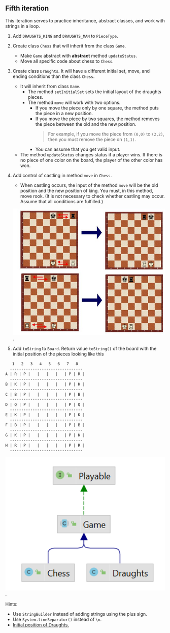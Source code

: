 ## Fifth iteration
This iteration serves to practice inheritance, abstract classes, and work with strings in a loop.

1. Add `DRAUGHTS_KING` and  `DRAUGHTS_MAN` to `PieceType`.
2. Create class `Chess` that will inherit from the class `Game`.
    - Make `Game` abstract with **abstract** method `updateStatus`.
    - Move all specific code about chess to `Chess`.
3. Create class `Draughts`. It will have a different initial set, move, and ending conditions than the class `Chess`.
    - It will inherit from class `Game`.
        - The method `setInitialSet` sets the initial layout of the draughts pieces.
        - The method `move` will work with two options.
            - If you move the piece only by one square, the method puts the piece in a new position.
            - If you move the piece by two squares, the method removes the piece between the old and the new position.
              > For example, if you move the piece from `(0,0)` to `(2,2)`, then you must remove the piece on `(1,1)`.
            - You can assume that you get valid input.
    - The method `updateStatus` changes status if a player wins. If there is no piece of one color on the board,
      the player of the other color has won.
4. Add control of castling in method `move` in `Chess`.
    - When castling occurs, the input of the method `move` will be the old position and the new position of king.
      You must, in this method, move rook. (It is not necessary to check whether castling may occur.
      Assume that all conditions are fulfilled.)

   <img src="images/castling.jpg" alt="castling" width="600"/>.

5. Add `toString` to `Board`. Return value `toString()` of the board with the initial position of the pieces looking like this
```
   1   2   3   4   5   6   7   8
  --------------------------------
A | R | P |   |   |   |   | P | R |
  --------------------------------
B | K | P |   |   |   |   | P | K |
  --------------------------------
C | B | P |   |   |   |   | P | B |
  --------------------------------
D | Q | P |   |   |   |   | P | Q |
  --------------------------------
E | K | P |   |   |   |   | P | K |
  --------------------------------
F | B | P |   |   |   |   | P | B |
  --------------------------------
G | K | P |   |   |   |   | P | K |
  --------------------------------
H | R | P |   |   |   |   | P | R |
  --------------------------------
```

<img src="images/game5.png" alt="game5" width="600"/>.

Hints:
- Use `StringBuilder` instead of adding strings using the plus sign.
- Use `System.lineSeparator()` instead of `\n`.
- [Initial position of Draughts.](https://en.wikipedia.org/wiki/English_draughts#Starting_position)
 
